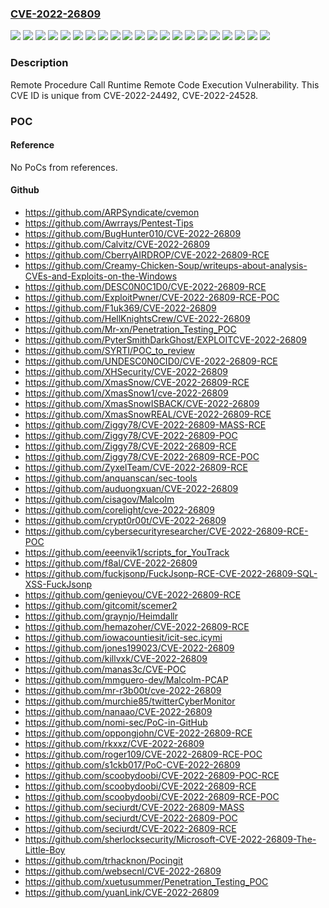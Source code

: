 ### [CVE-2022-26809](https://cve.mitre.org/cgi-bin/cvename.cgi?name=CVE-2022-26809)
![](https://img.shields.io/static/v1?label=Product&message=Windows%2010%20Version%201909%20for%2032-bit%20Systems&color=blue)
![](https://img.shields.io/static/v1?label=Product&message=Windows%2010%20Version%201909%20for%20ARM64-based%20Systems&color=blue)
![](https://img.shields.io/static/v1?label=Product&message=Windows%2010%20Version%201909%20for%20x64-based%20Systems&color=blue)
![](https://img.shields.io/static/v1?label=Product&message=Windows%2010%20Version%2020H2%20for%2032-bit%20Systems&color=blue)
![](https://img.shields.io/static/v1?label=Product&message=Windows%2010%20Version%2020H2%20for%20ARM64-based%20Systems&color=blue)
![](https://img.shields.io/static/v1?label=Product&message=Windows%2010%20Version%2020H2%20for%20x64-based%20Systems&color=blue)
![](https://img.shields.io/static/v1?label=Product&message=Windows%2010%20Version%2021H1%20for%2032-bit%20Systems&color=blue)
![](https://img.shields.io/static/v1?label=Product&message=Windows%2010%20Version%2021H1%20for%20ARM64-based%20Systems&color=blue)
![](https://img.shields.io/static/v1?label=Product&message=Windows%2010%20Version%2021H1%20for%20x64-based%20Systems&color=blue)
![](https://img.shields.io/static/v1?label=Product&message=Windows%2010%20Version%2021H2%20for%2032-bit%20Systems&color=blue)
![](https://img.shields.io/static/v1?label=Product&message=Windows%2010%20Version%2021H2%20for%20ARM64-based%20Systems&color=blue)
![](https://img.shields.io/static/v1?label=Product&message=Windows%2010%20Version%2021H2%20for%20x64-based%20Systems&color=blue)
![](https://img.shields.io/static/v1?label=Product&message=Windows%2011%20for%20ARM64-based%20Systems&color=blue)
![](https://img.shields.io/static/v1?label=Product&message=Windows%2011%20for%20x64-based%20Systems&color=blue)
![](https://img.shields.io/static/v1?label=Product&message=Windows%20Server%202022%20(Server%20Core%20installation)&color=blue)
![](https://img.shields.io/static/v1?label=Product&message=Windows%20Server%202022&color=blue)
![](https://img.shields.io/static/v1?label=Product&message=Windows%20Server%2C%20version%2020H2%20(Server%20Core%20Installation)&color=blue)
![](https://img.shields.io/static/v1?label=Product&message=Windows%20Server&color=blue)
![](https://img.shields.io/static/v1?label=Product&message=Windows&color=blue)
![](https://img.shields.io/static/v1?label=Version&message=n%2Fa&color=blue)
![](https://img.shields.io/static/v1?label=Vulnerability&message=Remote%20Code%20Execution&color=brighgreen)

### Description

Remote Procedure Call Runtime Remote Code Execution Vulnerability. This CVE ID is unique from CVE-2022-24492, CVE-2022-24528.

### POC

#### Reference
No PoCs from references.

#### Github
- https://github.com/ARPSyndicate/cvemon
- https://github.com/Awrrays/Pentest-Tips
- https://github.com/BugHunter010/CVE-2022-26809
- https://github.com/Calvitz/CVE-2022-26809
- https://github.com/CberryAIRDROP/CVE-2022-26809-RCE
- https://github.com/Creamy-Chicken-Soup/writeups-about-analysis-CVEs-and-Exploits-on-the-Windows
- https://github.com/DESC0N0C1D0/CVE-2022-26809-RCE
- https://github.com/ExploitPwner/CVE-2022-26809-RCE-POC
- https://github.com/F1uk369/CVE-2022-26809
- https://github.com/HellKnightsCrew/CVE-2022-26809
- https://github.com/Mr-xn/Penetration_Testing_POC
- https://github.com/PyterSmithDarkGhost/EXPLOITCVE-2022-26809
- https://github.com/SYRTI/POC_to_review
- https://github.com/UNDESC0N0CID0/CVE-2022-26809-RCE
- https://github.com/XHSecurity/CVE-2022-26809
- https://github.com/XmasSnow/CVE-2022-26809-RCE
- https://github.com/XmasSnow1/cve-2022-26809
- https://github.com/XmasSnowISBACK/CVE-2022-26809
- https://github.com/XmasSnowREAL/CVE-2022-26809-RCE
- https://github.com/Ziggy78/CVE-2022-26809-MASS-RCE
- https://github.com/Ziggy78/CVE-2022-26809-POC
- https://github.com/Ziggy78/CVE-2022-26809-RCE
- https://github.com/Ziggy78/CVE-2022-26809-RCE-POC
- https://github.com/ZyxelTeam/CVE-2022-26809-RCE
- https://github.com/anquanscan/sec-tools
- https://github.com/auduongxuan/CVE-2022-26809
- https://github.com/cisagov/Malcolm
- https://github.com/corelight/cve-2022-26809
- https://github.com/crypt0r00t/CVE-2022-26809
- https://github.com/cybersecurityresearcher/CVE-2022-26809-RCE-POC
- https://github.com/eeenvik1/scripts_for_YouTrack
- https://github.com/f8al/CVE-2022-26809
- https://github.com/fuckjsonp/FuckJsonp-RCE-CVE-2022-26809-SQL-XSS-FuckJsonp
- https://github.com/genieyou/CVE-2022-26809-RCE
- https://github.com/gitcomit/scemer2
- https://github.com/graynjo/Heimdallr
- https://github.com/hemazoher/CVE-2022-26809-RCE
- https://github.com/iowacountiesit/icit-sec.icymi
- https://github.com/jones199023/CVE-2022-26809
- https://github.com/killvxk/CVE-2022-26809
- https://github.com/manas3c/CVE-POC
- https://github.com/mmguero-dev/Malcolm-PCAP
- https://github.com/mr-r3b00t/cve-2022-26809
- https://github.com/murchie85/twitterCyberMonitor
- https://github.com/nanaao/CVE-2022-26809
- https://github.com/nomi-sec/PoC-in-GitHub
- https://github.com/oppongjohn/CVE-2022-26809-RCE
- https://github.com/rkxxz/CVE-2022-26809
- https://github.com/roger109/CVE-2022-26809-RCE-POC
- https://github.com/s1ckb017/PoC-CVE-2022-26809
- https://github.com/scoobydoobi/CVE-2022-26809-POC-RCE
- https://github.com/scoobydoobi/CVE-2022-26809-RCE
- https://github.com/scoobydoobi/CVE-2022-26809-RCE-POC
- https://github.com/seciurdt/CVE-2022-26809-MASS
- https://github.com/seciurdt/CVE-2022-26809-POC
- https://github.com/seciurdt/CVE-2022-26809-RCE
- https://github.com/sherlocksecurity/Microsoft-CVE-2022-26809-The-Little-Boy
- https://github.com/trhacknon/Pocingit
- https://github.com/websecnl/CVE-2022-26809
- https://github.com/xuetusummer/Penetration_Testing_POC
- https://github.com/yuanLink/CVE-2022-26809

